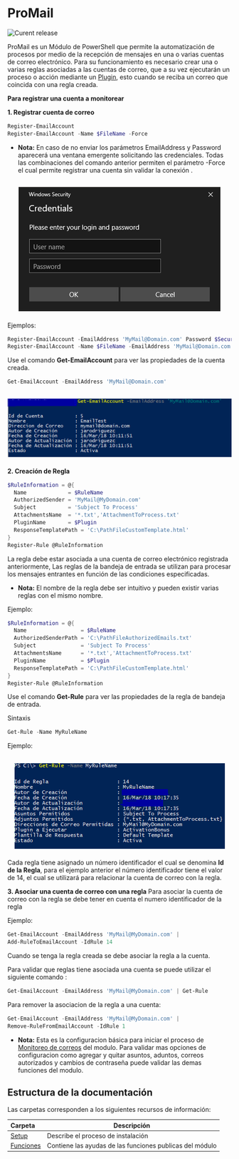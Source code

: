 # ProMail

![Curent release](https://img.shields.io/badge/Version-1.0.0.0-orange.svg)

ProMail es un Módulo de PowerShell que permite la automatización de procesos por medio de la recepción de mensajes en una o varias cuentas de correo electrónico. Para su funcionamiento es necesario crear una o varias reglas asociadas a las cuentas de correo, que a su vez ejecutarán un proceso o acción mediante un [Plugin](Setup/Plugin-Manager.md), esto cuando se reciba un correo que coincida con una regla creada.

**Para registrar una cuenta a monitorear**

**1. Registrar cuenta de correo**
```powershell
Register-EmailAccount
Register-EmailAccount -Name $FileName -Force
```
- **Nota:**
En caso de no enviar los parámetros EmailAddress y Password aparecerá una ventana emergente solicitando las credenciales.
Todas las combinaciones del comando anterior permiten el parámetro -Force el cual permite registrar una cuenta sin validar la conexión .

<h2 align="center"><img src="Setup/Credential Dialog.png" /></h2>
Ejemplos:

```powershell
Register-EmailAccount -EmailAddress 'MyMail@Domain.com' Password $SecureString -Force
Register-EmailAccount -Name $FileName -EmailAddress 'MyMail@Domain.com' -Password $SecureString -Force
```

Use el comando **Get-EmailAccount** para ver las propiedades de la cuenta creada.

```powershell
Get-EmailAccount -EmailAddress 'MyMail@Domain.com'
```
<h2 align="center"><img src="Setup/Get Account.png" /></h2>

**2. Creación de Regla**
```powershell
$RuleInformation = @{
  Name             = $RuleName 
  AuthorizedSender = 'MyMail@MyDomain.com'
  Subject          = 'Subject To Process' 
  AttachmentsName  = '*.txt','AttachmentToProcess.txt' 
  PluginName       = $Plugin
  ResponseTemplatePath = 'C:\PathFileCustomTemplate.html'
}
Register-Rule @RuleInformation
```
La regla debe estar asociada a una cuenta de correo electrónico registrada anteriormente, Las reglas de la bandeja de entrada se utilizan para procesar los mensajes entrantes en función de las condiciones especificadas.

- **Nota:**
El nombre de la regla debe ser intuitivo y pueden existir varias reglas con el mismo nombre.

Ejemplo:
```powershell
$RuleInformation = @{
  Name                 = $RuleName 
  AuthorizedSenderPath = 'C:\PathFileAuthorizedEmails.txt'
  Subject              = 'Subject To Process' 
  AttachmentsName      = '*.txt','AttachmentToProcess.txt' 
  PluginName           = $Plugin
  ResponseTemplatePath = 'C:\PathFileCustomTemplate.html'
}
Register-Rule @RuleInformation
```
Use el comando **Get-Rule** para ver las propiedades de la regla de bandeja de entrada.

Sintaxis
```powershell
Get-Rule -Name MyRuleName
```
Ejemplo:
<h2 align="center"><img src="Setup/Get RuleName.png" /> </h2>

Cada regla tiene asignado un número identificador el cual se denomina **Id de la Regla**, para el ejemplo anterior el número identificador tiene el valor de 14, el cual se utilizará para relacionar la cuenta de correo con la regla.

**3. Asociar una cuenta de correo con una regla**
Para asociar la cuenta de correo con la regla se debe tener en cuenta el numero identificador de la regla

Ejemplo:
```powershell
Get-EmailAccount -EmailAddress 'MyMail@MyDomain.com' | 
Add-RuleToEmailAccount -IdRule 14
```

Cuando se tenga la regla creada se debe asociar la regla a la cuenta.



Para validar que reglas tiene asociada una cuenta se puede utilizar el siguiente comando :
```powershell
Get-EmailAccount -EmailAddress 'MyMail@MyDomain.com' | Get-Rule
```
Para remover la asociacion de la regla a una cuenta:
```powershell
Get-EmailAccount -EmailAddress 'MyMail@MyDomain.com' | 
Remove-RuleFromEmailAccount -IdRule 1
```

- **Nota:**
Esta es la configuracion básica para iniciar el proceso de [Monitoreo de correos](Setup/Monitor-Emails.md) del modulo. Para validar mas opciones de configuracion como agregar y quitar asuntos, aduntos, correos autorizados y cambios de contraseña puede validar las demas funciones del modulo.

## Estructura de la documentación
Las carpetas corresponden a los siguientes recursos de información:

| Carpeta  | Descripción  |
|:---|---|
| [Setup](Setup)  | Describe el proceso de instalación|
| [Funciones](Functions)  | Contiene las ayudas de las funciones publicas del módulo|
